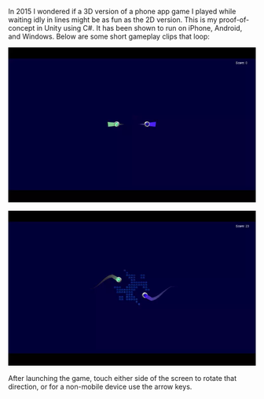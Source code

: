 In 2015 I wondered if a 3D version of a phone app game I played while waiting idly in lines might be as fun as the 2D version. This is my proof-of-concept in Unity using C#. It has been shown to run on iPhone, Android, and Windows. Below are some short gameplay clips that loop:

![Output sample](https://github.com/idealius/Hurry-Geos/raw/master/demo.webp)

![Output sample](https://github.com/idealius/Hurry-Geos/raw/master/demo2.webp)

After launching the game, touch either side of the screen to rotate that direction, or for a non-mobile device use the arrow keys.
